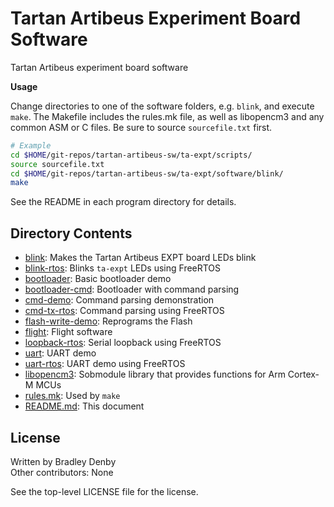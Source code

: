 # Tartan Artibeus Experiment Board Software

Tartan Artibeus experiment board software

**Usage**

Change directories to one of the software folders, e.g. `blink`, and execute
`make`. The Makefile includes the rules.mk file, as well as libopencm3 and any
common ASM or C files. Be sure to source `sourcefile.txt` first.

```bash
# Example
cd $HOME/git-repos/tartan-artibeus-sw/ta-expt/scripts/
source sourcefile.txt
cd $HOME/git-repos/tartan-artibeus-sw/ta-expt/software/blink/
make
```

See the README in each program directory for details.

## Directory Contents

* [blink](blink/README.md): Makes the Tartan Artibeus EXPT board LEDs blink
* [blink-rtos](blink-rtos/README.md): Blinks `ta-expt` LEDs using FreeRTOS
* [bootloader](bootloader/README.md): Basic bootloader demo
* [bootloader-cmd](bootloader-cmd/README.md): Bootloader with command parsing
* [cmd-demo](cmd-demo/README.md): Command parsing demonstration
* [cmd-tx-rtos](cmd-tx-rtos/README.md): Command parsing using FreeRTOS
* [flash-write-demo](flash-write-demo/README.md): Reprograms the Flash
* [flight](flight/README.md): Flight software
* [loopback-rtos](loopback-rtos/README.md): Serial loopback using FreeRTOS
* [uart](uart/README.md): UART demo
* [uart-rtos](uart-rtos/README.md): UART demo using FreeRTOS
* [libopencm3](libopencm3/README.md): Sobmodule library that provides functions
  for Arm Cortex-M MCUs
* [rules.mk](rules.mk): Used by `make`
* [README.md](README.md): This document

## License

Written by Bradley Denby  
Other contributors: None

See the top-level LICENSE file for the license.

